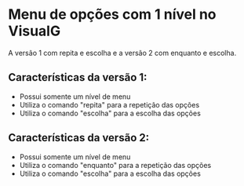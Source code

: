 # Menu de opções com 1 nível no VisualG

A versão 1 com repita e escolha e a versão 2 com enquanto e escolha.

## Características da versão 1:<br>
- Possui somente um nível de menu<br>
- Utiliza o comando "repita" para a repetição das opções<br>
- Utiliza o comando "escolha" para a escolha das opções<br>

## Características da versão 2:<br>
- Possui somente um nível de menu<br>
- Utiliza o comando "enquanto" para a repetição das opções<br>
- Utiliza o comando "escolha" para a escolha das opções<br>